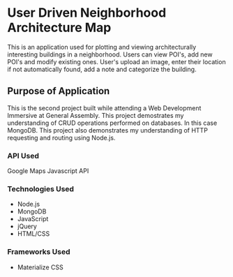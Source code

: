 # User Driven Neighborhood Architecture Map

This is an application used for plotting and viewing architecturally interesting buildings in a neighborhood. Users can view POI's, add new POI's and modify existing ones. User's upload an image, enter their location if not automatically found, add a note and categorize the building.

## Purpose of Application
This is the second project built while attending a Web Development Immersive at General Assembly.
This project demostrates my understanding of CRUD operations performed on databases. In this case MongoDB. This project also demonstrates my understanding of HTTP requesting and routing using Node.js.


### API Used
Google Maps Javascript API

### Technologies Used
* Node.js
* MongoDB
* JavaScript
* jQuery
* HTML/CSS

### Frameworks Used
* Materialize CSS
